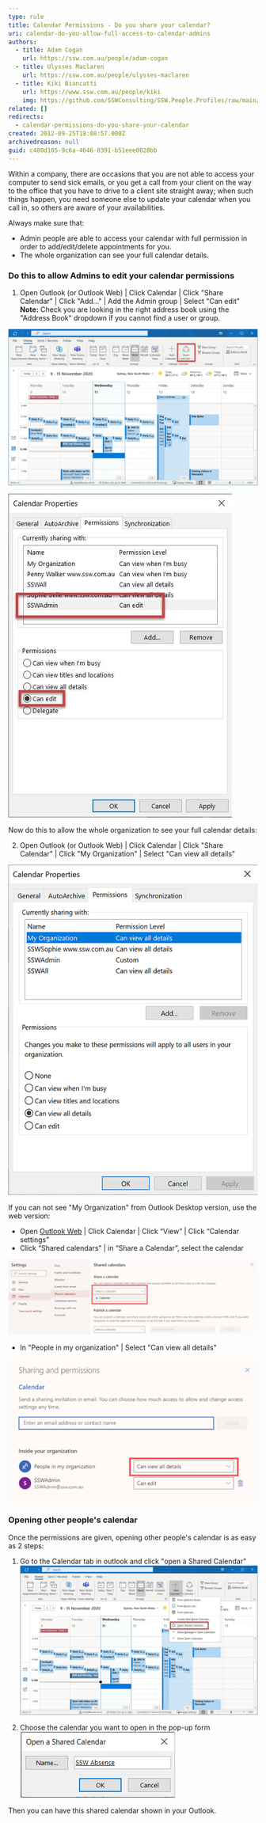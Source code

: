 ```yaml
---
type: rule
title: Calendar Permissions - Do you share your calendar?
uri: calendar-do-you-allow-full-access-to-calendar-admins
authors:
  - title: Adam Cogan
    url: https://ssw.com.au/people/adam-cogan
  - title: Ulysses Maclaren
    url: https://ssw.com.au/people/ulysses-maclaren
  - title: Kiki Biancatti
    url: https://www.ssw.com.au/people/kiki
    img: https://github.com/SSWConsulting/SSW.People.Profiles/raw/main/Kaique-Biancatti/Images/Kaique-Biancatti-Profile.jpg
related: []
redirects:
  - calendar-permissions-do-you-share-your-calendar
created: 2012-09-25T18:08:57.000Z
archivedreason: null
guid: c480d105-9c6a-4646-8391-b51eee0028bb
---
```

Within a company, there are occasions that you are not able to access your computer to send sick emails, or you get a call from your client on the way to the office that you have to drive to a client site straight away; when such things happen, you need someone else to update your calendar when you call in, so others are aware of your availabilities.

<!--endintro-->

Always make sure that:

* Admin people are able to access your calendar with full permission in order to add/edit/delete appointments for you.
* The whole organization can see your full calendar details.

### Do this to allow Admins to edit your calendar permissions

1. Open Outlook (or Outlook Web) | Click Calendar | Click "Share Calendar" | Click "Add..." | Add the Admin group | Select "Can edit"
   **Note:** Check you are looking in the right address book using the "Address Book" dropdown if you cannot find a user or group.

  ![Figure: Click on "Share Calendar" in Outlook](Share-Calendar.jpg)

  ![Figure: Give admins full access to your calendar in Outlook with "Can edit"](Permissions.jpg)

Now do this to allow the whole organization to see your full calendar details:

2. Open Outlook (or Outlook Web) | Click Calendar | Click "Share Calendar" | Click "My Organization" | Select "Can view all details"

  ![Figure: Give the whole organization access to your calendar in Outlook with "Can view all details"](CanViewAllDetails.png)

  If you can not see "My Organization" from Outlook Desktop version, use the web version:

  * Open [Outlook Web](https://outlook.office.com/) | Click Calendar | Click “View” | Click “Calendar settings”
  * Click “Shared calendars” | in “Share a Calendar”, select the calendar

  ![Figure: Select the calendar to change permissions](selectcalendarweb.jpg)

  * In "People in my organization" | Select "Can view all details"

  ![Figure: Give the whole organization access to your calendar in Outlook with "Can view all details"](changepermissionsweb.jpg)

### Opening other people's calendar

Once the permissions are given, opening other people's calendar is as easy as 2 steps:

1. Go to the Calendar tab in outlook and click "open a Shared Calendar"\
   ![Figure: Opening a shared calendar](Shared-Calendar.jpg) 

2. Choose the calendar you want to open in the pop-up form
   ![Figure: Find the calendar you want](SSWAbsence.jpg)

Then you can have this shared calendar shown in your Outlook.

